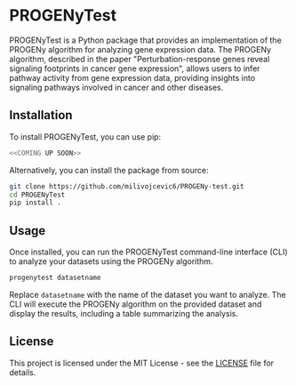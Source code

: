 # PROGENyTest

PROGENyTest is a Python package that provides an implementation of the PROGENy algorithm for analyzing gene expression data. The PROGENy algorithm, described in the paper "Perturbation-response genes reveal signaling footprints in cancer gene expression", allows users to infer pathway activity from gene expression data, providing insights into signaling pathways involved in cancer and other diseases.

## Installation

To install PROGENyTest, you can use pip:


```bash
<<COMING UP SOON>>
```


Alternatively, you can install the package from source:


```bash
git clone https://github.com/milivojcevic6/PROGENy-test.git
cd PROGENyTest
pip install .
```


## Usage

Once installed, you can run the PROGENyTest command-line interface (CLI) to analyze your datasets using the PROGENy algorithm.


```bash
progenytest datasetname
```


Replace `datasetname` with the name of the dataset you want to analyze. The CLI will execute the PROGENy algorithm on the provided dataset and display the results, including a table summarizing the analysis.


## License

This project is licensed under the MIT License - see the [LICENSE](LICENSE) file for details.

